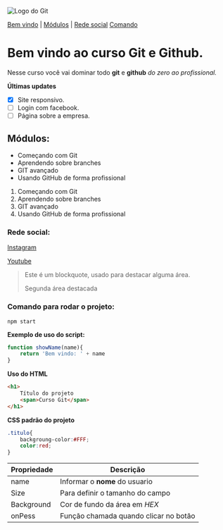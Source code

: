 ![Logo do Git](https://git-scm.com/images/logos/downloads/Git-Icon-1788C.png)

[Bem vindo](#bem-vindo-ao-curso-git-e-github) |
[Módulos](#módulos) |
[Rede social](#rede-social) 
[Comando](#comando-para-rodar-o-projeto)

# Bem vindo ao curso Git e Github.
Nesse curso você vai dominar todo **git** e **github** _do zero ao profissional._

**Últimas updates**
- [x] Site responsivo. 
- [ ] Login com facebook.
- [ ] Página sobre a empresa.
## Módulos:
* Começando com Git
* Aprendendo sobre branches
* GIT avançado
* Usando GitHub de forma profissional

1. Começando com Git
2. Aprendendo sobre branches
3. GIT avançado
4. Usando GitHub de forma profissional

### Rede social:
[Instagram](https://instagram.com/ryanhmx)

[Youtube](https://www.youtube.com/channel/UCtQB0gpszaM_NDL4_lWfm_w)

>Este é um blockquote, usado para destacar alguma área.
>
>Segunda área destacada


### Comando para rodar o projeto:
```
npm start
```

**Exemplo de uso do script:**

``` js
function showName(name){
    return 'Bem vindo: ' + name
}
```

**Uso do HTML**
```html
<h1>
    Título do projeto
    <span>Curso Git</span>
</h1>
```

**CSS padrão do projeto**
```css
.titulo{
    backgroung-color:#FFF;
    color:red;
}
```

Propriedade | Descrição 
----------- | ----------
name | Informar o **nome** do usuario
Size | Para definir o tamanho do campo
Background | Cor de fundo da área em _HEX_
onPess | Função chamada quando clicar no botão